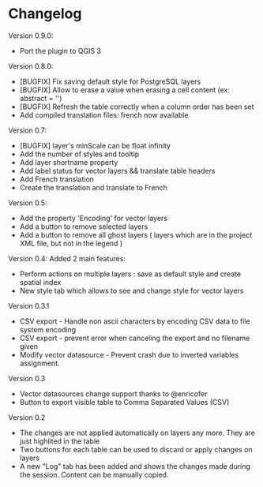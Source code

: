 Changelog
===========

Version 0.9.0:

* Port the plugin to QGIS 3

Version 0.8.0:

* [BUGFIX] Fix saving default style for PostgreSQL layers
* [BUGFIX] Allow to erase a value when erasing a cell content (ex: abstract = '')
* [BUGFIX] Refresh the table correctly when a column order has been set
* Add compiled translation files: french now available


Version 0.7:

* [BUGFIX] layer's minScale can be float infinity
* Add the number of styles and tooltip
* Add layer shortname property
* Add label status for vector layers && translate table headers
* Add French translation
* Create the translation and translate to French


Version 0.5:

* Add the property 'Encoding' for vector layers
* Add a button to remove selected layers
* Add a button to remove all ghost layers ( layers which are in the project XML file, but not in the legend )

Version 0.4: Added 2 main features:

* Perform actions on multiple layers : save as default style and create spatial index
* New style tab which allows to see and change style for vector layers

Version 0.3.1

* CSV export - Handle non ascii characters by encoding CSV data to file system encoding
* CSV export - prevent error when canceling the export and no filename given
* Modify vector datasource - Prevent crash due to inverted variables assignment.

Version 0.3

* Vector datasources change support thanks to @enricofer
* Button to export visible table to Comma Separated Values (CSV)

Version 0.2

* The changes are not applied automatically on layers any more. They are just highlited in the table
* Two buttons for each table can be used to discard or apply changes on layers
* A new "Log" tab has been added and shows the changes made during the session. Content can be manually copied.

